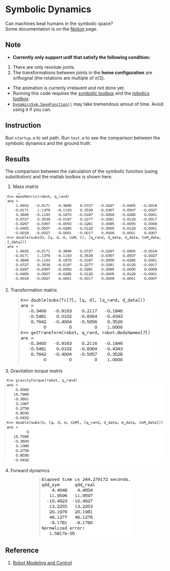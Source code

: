 # Symbolic Dynamics
Can machines beat humans in the symbolic space?  
Some documentation is on the [Notion](https://www.notion.so/Symbolic-Dynamics-48e1fd577cab490193e373d776ac2949) page.
## Note
- **Currently only support urdf that satisfy the following condition:**
1. There are only revolute joints.
2. The transformations between joints in the **home configuration** are orthognal (the rotations are multiple of $\pi/2$).
- The animation is currenly irrelavent and not done yet.
- Running this code requires the [symbolic toolbox](https://www.mathworks.com/products/symbolic.html) and the [robotics toolbox](https://www.mathworks.com/products/robotics.html).
- [`DynamicsSym.SaveFunction()`](https://github.com/roahmlab/dynamics-symbolic/blob/main/test.m#L17) may take tremendous amout of time. Avoid using it if you can.
## Instruction
Run `startup.m` to set path. Run `test.m` to see the comparison between the symbolic dynamics and the ground truth.
## Results
The comparison between the calculation of the symbolic function (using substitution) and the matlab toolbox is shown here.  
1. Mass matrix
<p align="center">
    <img src="figs/compare_massmatrix.png">
<p/>
2. Transformation matrix
<p align="center">
    <img src="figs/compare_transform.png">
<p/>
3. Gravitation torque matrix
<p align="center">
    <img src="figs/compare_gravitation.png">
<p/>
4. Forward dynamics
<p align="center">
    <img src="figs/result.png">
<p/>

## Reference
1. [Robot Modeling and Control](https://www.wiley.com/en-us/Robot+Modeling+and+Control%2C+2nd+Edition-p-9781119524045)